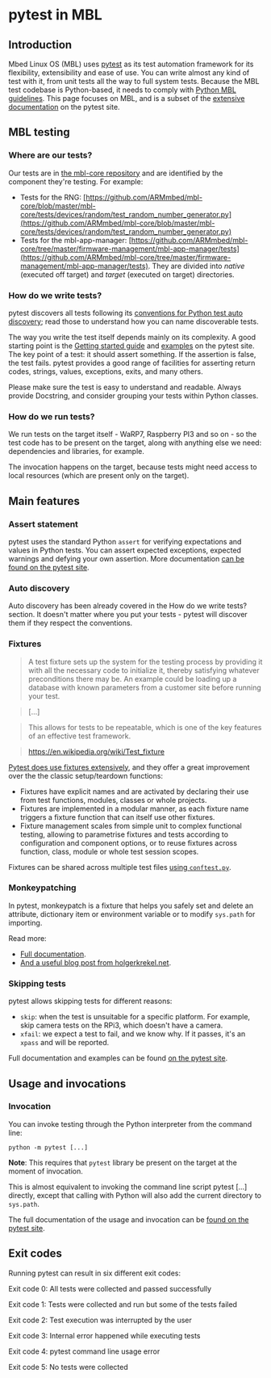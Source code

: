 # pytest in MBL

## Introduction

Mbed Linux OS (MBL) uses [pytest](https://docs.pytest.org/en/latest/) as its test automation framework for its flexibility, extensibility and ease of use. You can write almost any kind of test with it, from unit tests all the way to full system tests. Because the MBL test codebase is Python-based, it needs to comply with [Python MBL guidelines](../develop-mbl/python-coding-style-guide.html). This page focuses on MBL, and is a subset of the [extensive documentation](https://docs.pytest.org/en/latest/contents.html) on the pytest site.

## MBL testing

### Where are our tests?

Our tests are in [the mbl-core repository](https://github.com/ARMmbed/mbl-core/) and are identified by the component they're testing. For example:

* Tests for the RNG: [https://github.com/ARMmbed/mbl-core/blob/master/mbl-core/tests/devices/random/test_random_number_generator.py](https://github.com/ARMmbed/mbl-core/blob/master/mbl-core/tests/devices/random/test_random_number_generator.py)
* Tests for the mbl-app-manager: [https://github.com/ARMmbed/mbl-core/tree/master/firmware-management/mbl-app-manager/tests](https://github.com/ARMmbed/mbl-core/tree/master/firmware-management/mbl-app-manager/tests). They are divided into *native* (executed off target) and *target* (executed on target) directories.

### How do we write tests?

pytest discovers all tests following its [conventions for Python test auto discovery](https://docs.pytest.org/en/latest/goodpractices.html#test-discovery); read those to understand how you can name discoverable tests.

The way you write the test itself depends mainly on its complexity. A good starting point is the [Getting started guide](https://docs.pytest.org/en/latest/getting-started.htm) and [examples](https://docs.pytest.org/en/latest/example/simple.html) on the pytest site. The key point of a test: it should assert something. If the assertion is false, the test fails. pytest provides a good range of facilities for asserting return codes, strings, values, exceptions, exits, and many others.

Please make sure the test is easy to understand and readable. Always provide Docstring, and consider grouping your tests within<!--"within" - as part of classes of other things - or "in" - a class of tests--> Python classes.

<!--I removed the bit about configuring an environment. It makes sense internally, but not to external readers-->
<!--for the same reason, I removed a few other lines from the doc. They would have seemed patronising at best.-->

### How do we run tests?

We run tests on the target itself - WaRP7, Raspberry PI3 and so on - so the test code has to be present on the target, along with anything else we need: dependencies and libraries, for example.

The invocation happens on the target, because tests might need access to local resources (which are present only on the target).

## Main features

### Assert statement

pytest uses the standard Python `assert` for verifying expectations and values in Python tests. You can assert expected exceptions, expected warnings and defying your own assertion. More documentation [can be found on the pytest site](https://docs.pytest.org/en/latest/assert.html#assert).
<!--we're teaching people how to use a third-party tool; is that useful? Feels like it should be dropped now that this is going out of Confluence-->

### Auto discovery

Auto discovery has been already covered in the How do we write tests? section. It doesn't matter where you put your tests - pytest will discover them if they respect the conventions.

### Fixtures

> A test fixture sets up the system for the testing process by providing it with all the necessary code to initialize it, thereby satisfying whatever preconditions there may be. An example could be loading up a database with known parameters from a customer site before running your test.

> [...]

> This allows for tests to be repeatable, which is one of the key features of an effective test framework.

> https://en.wikipedia.org/wiki/Test_fixture


<!--this, again, feels like teaching people pytest rather than how MBL uses it; it should probably be removed-->

[Pytest does use fixtures extensively](https://docs.pytest.org/en/latest/fixture.html), and they offer a great improvement over the the classic setup/teardown functions:

* Fixtures have explicit names and are activated by declaring their use from test functions, modules, classes or whole projects.
* Fixtures are implemented in a modular manner, as each fixture name triggers a fixture function that can itself use other fixtures.
* Fixture management scales from simple unit to complex functional testing, allowing to parametrise fixtures and tests according to configuration and component options, or to reuse fixtures across function, class, module or whole test session scopes.

Fixtures can be shared across multiple test files [using `conftest.py`](https://docs.pytest.org/en/latest/fixture.html#conftest-py-sharing-fixture-functions).

### Monkeypatching

In pytest, monkeypatch is a fixture that helps you safely set and delete an attribute, dictionary item or environment variable or to modify `sys.path` for importing.

Read more:

* [Full documentation](https://docs.pytest.org/en/latest/monkeypatch.html).
* [And a useful blog post from holgerkrekel.net](https://holgerkrekel.net/2009/03/03/monkeypatching-in-unit-tests-done-right/).

### Skipping tests

pytest allows skipping tests for different reasons:

* `skip`: when the test is unsuitable for a specific platform. For example, skip camera tests on the RPi3, which doesn't have a camera.
* `xfail`: we expect a test to fail, and we know why. If it passes, it's an `xpass` and will be reported.

Full documentation and examples can be found [on the pytest site](https://docs.pytest.org/en/latest/skipping.html).

## Usage and invocations

### Invocation

You can invoke testing through the Python interpreter from the command line:

```
python -m pytest [...]
```

<span class="notes">**Note**: This requires that `pytest` library be present on the target at the moment of invocation.</span>

This is almost equivalent to invoking the command line script pytest [...] directly, except that calling with Python will also add the current directory to `sys.path`.

The full documentation of the usage and invocation can be [found on the pytest site](https://docs.pytest.org/en/latest/usage.html).

## Exit codes

Running pytest can result in six different exit codes:

Exit code 0:	All tests were collected and passed successfully

Exit code 1:	Tests were collected and run but some of the tests failed

Exit code 2:	Test execution was interrupted by the user

Exit code 3:	Internal error happened while executing tests

Exit code 4:	pytest command line usage error

Exit code 5:	No tests were collected
